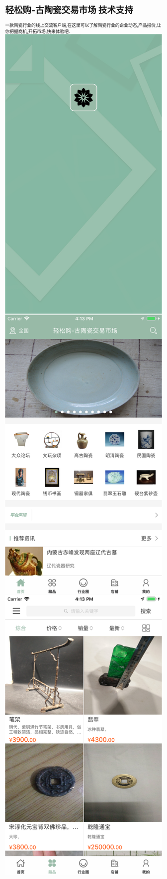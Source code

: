 # 轻松购-古陶瓷交易市场 技术支持
一款陶瓷行业的线上交流客户端,在这里可以了解陶瓷行业的企业动态,产品报价,让你把握商机,开拓市场,快来体验吧.
![image](https://github.com/csc10049/first/blob/master/qidognye-.png)
![image](https://github.com/csc10049/first/blob/master/1.png)
![image](https://github.com/csc10049/first/blob/master/2.png)


